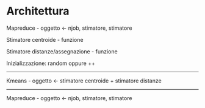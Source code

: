 # Architettura 
Mapreduce - oggetto <- njob, stimatore, stimatore

Stimatore centroide - funzione

Stimatore distanze/assegnazione - funzione

Inizializzazione: random oppure ++


____
Kmeans - oggetto <- stimatore centroide + stimatore distanze
____
Mapreduce - oggetto <- njob, stimatore, stimatore

